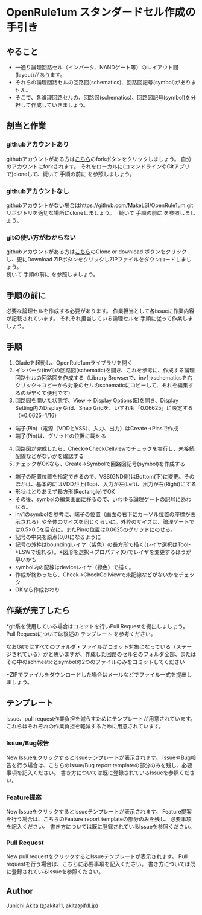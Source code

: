 OpenRule1um スタンダードセル作成の手引き
=====

## やること

* 一通り論理回路セル（インバータ、NANDゲート等）のレイアウト図(layout)があります。
* それらの論理回路セルの回路図(schematics)、回路図記号(symbol)がありません。
* そこで、各論理回路セルの、回路図(schematics)、回路図記号(symbol)を分担して作成していきましょう。

## 割当と作業

### githubアカウントあり

githubアカウントがある方は[こちら](https://github.com/MakeLSI/OpenRule1um)のforkボタンをクリックしましょう。 
自分のアカウントにforkされます。 それをローカルに(コマンドラインやGitアプリで)cloneして、続いて 手順の前に を参照しましょう。 

### githubアカウントなし

githubアカウントがない場合はhttps://github.com/MakeLSI/OpenRule1um.gitリポジトリを適切な場所にcloneしましょう。　
続いて 手順の前に を参照しましょう。 

### gitの使い方がわからない

githubアカウントがある方は[こちら](https://github.com/MakeLSI/OpenRule1um)のClone or download ボタンをクリックし、更にDownload ZIPボタンをクリックしZIPファイルをダウンロードしましょう。  
続いて 手順の前に を参照しましょう。 

## 手順の前に

必要な論理セルを作成する必要があります。 
作業担当として各issueに作業内容が記載されています。 
それぞれ担当している論理セルを 手順に従って作業しましょう。 

## 手順

1. Gladeを起動し、OpenRule1umライブラリを開く
2. インバータ(inv1)の回路図(schematic)を開き、これを参考に、作成する論理回路セルの回路図を作成する（Library Browserで、inv1->schematicsを右クリック→コピーから対象のセルのschematicにコピーして、それを編集するのが早くて便利です）
3. 回路図を開いた状態で、View -> Display Options(E)を開き、Display Setting内のDisplay Grid、Snap Gridを、いずれも「0.06625」に設定する（※0.0625=1/16）

* 端子(Pin)（電源（VDDとVSS）、入力、出力）はCreate->Pinsで作成
* 端子(Pin)は、グリッドの位置に載せる

4. 回路図が完成したら、Check->CheckCellviewでチェックを実行し、未接続配線などがないかを確認する
5. チェックがOKなら、Create->Symbolで回路図記号(symbol)を作成する

* 端子の配置位置を指定できるので、VSS(GND側)はBottom(下)に変更。そのほかは、基本的にはVDDが上(Top)、入力が左(Left)、出力が右(Right)にする
* 形状はとりあえず長方形(Rectangle)でOK
* その後、symbolの編集画面に移るので、いわゆる論理ゲートの記号にあわせる。
* inv1のsymbolを参考に、端子の位置（画面の右下にカーソル位置の座標が表示される）や全体のサイズを同じくらいに。外枠のサイズは、論理ゲートでは0.5×0.5を目安に。またPinの位置は0.0625のグリッドにのせる。
* 記号の中央を原点(0,0)になるように
* 記号の外枠はboundingレイヤ（紫色）の長方形で描く(レイヤ選択はTool->LSWで現れる）。※図形を選択→プロパティ(Q)でレイヤを変更するほうが早いかも
* symbol内の配線はdeviceレイヤ（緑色）で描く。
* 作成が終わったら、Check->CheckCellviewで未配線などがないかをチェック
* OKなら作成おわり

## 作業が完了したら

*git系を使用している場合はコミットを行いPull Requestを提出しましょう。 Pull Requestについては後述の テンプレート を参考ください。

なおGitではすべてのフォルダ・ファイルがコミット対象になっている（ステージされている）かと思いますが、作成した回路のセル名のフォルダ全部、またはその中のschmeaticとsymbolの2つのファイルのみをコミットしてください

*ZIPでファイルをダウンロードした場合はメールなどでファイル一式を提出しましょう。 

## テンプレート

issue、pull request作業負担を減らすためにテンプレートが用意されています。　
これらはそれぞれの作業負担を軽減するために用意されています。

### Issue/Bug報告

New IssueをクリックするとIssueテンプレートが表示されます。 
IssueやBug報告を行う場合は、こちらのIssue/Bug report templateの部分のみを残し、必要事項を記入ください。 
書き方については既に登録されているIssueを参照ください。

### Feature提案

New IssueをクリックするとIssueテンプレートが表示されます。 
Feature提案を行う場合は、こちらのFeature report templateの部分のみを残し、必要事項を記入ください。 
書き方については既に登録されているIssueを参照ください。 

### Pull Request

New pull requestをクリックするとIssueテンプレートが表示されます。 
Pull requestを行う場合は、こちらに必要事項を記入ください。 
書き方については既に登録されているIssueを参照ください。 

## Author

Junichi Akita (@akita11, akita@ifdl.jp)

